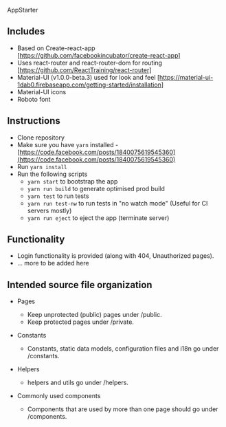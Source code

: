 AppStarter

## Includes
- Based on Create-react-app [https://github.com/facebookincubator/create-react-app]
- Uses react-router and react-router-dom for routing [https://github.com/ReactTraining/react-router]
- Material-UI (v1.0.0-beta.3) used for look and feel [https://material-ui-1dab0.firebaseapp.com/getting-started/installation]
- Material-UI icons
- Roboto font 

## Instructions
- Clone repository
- Make sure you have `yarn` installed - [https://code.facebook.com/posts/1840075619545360](https://code.facebook.com/posts/1840075619545360)
- Run `yarn install`
- Run the following scripts
  - `yarn start` to bootstrap the app
  - `yarn run build` to generate optimised prod build
  - `yarn test` to run tests
  - `yarn run test-nw` to run tests in "no watch mode" (Useful for CI servers mostly)
  - `yarn run eject` to eject the app (terminate server)

## Functionality
- Login functionality is provided (along with 404, Unauthorized pages).
- ... more to be added here

## Intended source file organization
- Pages
  - Keep unprotected (public) pages under /public.
  - Keep protected pages under /private.

- Constants
  - Constants, static data models, configuration files and i18n go under /constants.

- Helpers
  - helpers and utils go under /helpers.

- Commonly used components
  - Components that are used by more than one page should go under /components.

